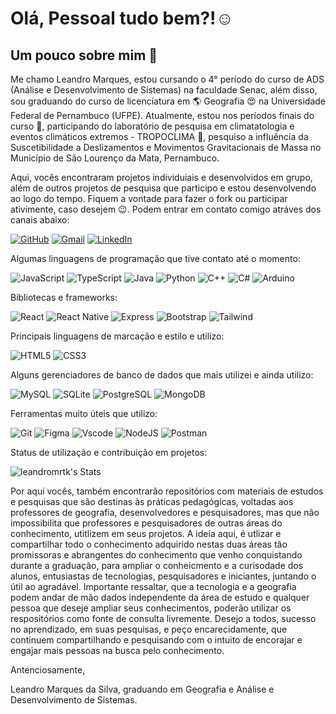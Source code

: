 # Olá, Pessoal tudo bem?!☺️

<!--
**leandromrtk/leandromrtk** is a ✨ _special_ ✨ repository because its `README.md` (this file) appears on your GitHub profile.

Here are some ideas to get you started:

- 🔭 I’m currently working on ...
- 🌱 I’m currently learning ...
- 👯 I’m looking to collaborate on ...
- 🤔 I’m looking for help with ...
- 💬 Ask me about ...
- 📫 How to reach me: ...
- 😄 Pronouns: ...
- ⚡ Fun fact: ...
-->

## Um pouco sobre mim 👀

Me chamo Leandro Marques, estou cursando o 4° período do curso de ADS (Análise e Desenvolvimento de Sistemas) na faculdade Senac, além disso, sou graduando do curso de licenciatura em 🌎 Geografia 😍 na Universidade Federal de Pernambuco (UFPE). Atualmente, estou nos períodos finais do curso 🙏, participando do laboratório de pesquisa em climatatologia e eventos climáticos extremos - TROPOCLIMA 💪, pesquiso a influência da Suscetibilidade a Deslizamentos e Movimentos Gravitacionais de Massa no Município de São Lourenço da Mata, Pernambuco.


Aqui, vocês encontraram projetos individuiais e desenvolvidos em grupo, além de outros projetos de pesquisa que participo e estou desenvolvendo ao logo do tempo. Fiquem a vontade para fazer o fork ou participar ativimente, caso desejem 😉. Podem entrar em contato comigo atráves dos canais abaixo:

 
[![GitHub](https://img.shields.io/badge/GitHub-100000?style=for-the-badge&logo=github&logoColor=white)](https://github.com/leandromrtk)
[![Gmail](https://img.shields.io/badge/Gmail-333333?style=for-the-badge&logo=gmail&logoColor=red)](mailto:leandro.marquestk@gmail.com)  [![LinkedIn](https://img.shields.io/badge/LinkedIn-0077B5?style=for-the-badge&logo=linkedin&logoColor=white)](https://www.linkedin.com/in/leandro-marques-4480231ba/)

Algumas linguagens de programação que tive contato até o momento:

![JavaScript](https://img.shields.io/badge/JavaScript-F7DF1E?style=for-the-badge&logo=javascript&logoColor=black)
![TypeScript](https://img.shields.io/badge/TypeScript-007ACC?style=for-the-badge&logo=typescript&logoColor=white)
![Java](https://img.shields.io/badge/java-%23ED8B00.svg?style=for-the-badge&logo=openjdk&logoColor=white)
![Python](https://img.shields.io/badge/python-3670A0?style=for-the-badge&logo=python&logoColor=ffdd54)
![C++](https://img.shields.io/badge/C%2B%2B-00599C?style=for-the-badge&logo=c%2B%2B&logoColor=white)
![C#](https://img.shields.io/badge/C%23-239120?style=for-the-badge&logo=c-sharp&logoColor=white)
![Arduino](https://img.shields.io/badge/-Arduino-00979D?style=for-the-badge&logo=Arduino&logoColor=white)

Bibliotecas e frameworks:

![React](https://img.shields.io/badge/React-20232A?style=for-the-badge&logo=react&logoColor=61DAFB)
![React Native](https://img.shields.io/badge/React_Native-20232A?style=for-the-badge&logo=react&logoColor=61DAFB)
![Express](https://img.shields.io/badge/express.js-%23404d59.svg?style=for-the-badge&logo=express&logoColor=%2361DAFB)
![Bootstrap](https://img.shields.io/badge/-boostrap-0D1117?style=for-the-badge&logo=bootstrap&labelColor=0D1117)
![Tailwind](https://img.shields.io/badge/tailwindcss-%2338B2AC.svg?style=for-the-badge&logo=tailwind-css&logoColor=white)


Principais linguagens de marcação e estilo e utilizo:

![HTML5](https://img.shields.io/badge/HTML5-E34F26?style=for-the-badge&logo=html5&logoColor=white)
![CSS3](https://img.shields.io/badge/CSS3-1572B6?style=for-the-badge&logo=css3&logoColor=white)

	
Alguns gerenciadores de banco de dados que mais utilizei e ainda utilizo:

![MySQL](https://img.shields.io/badge/MySQL-00000F?style=for-the-badge&logo=mysql&logoColor=white)
![SQLite](https://img.shields.io/badge/SQLite-000?style=for-the-badge&logo=sqlite&logoColor=07405E)
![PostgreSQL](https://img.shields.io/badge/PostgreSQL-000?style=for-the-badge&logo=postgresql)
![MongoDB](https://img.shields.io/badge/MongoDB-%234ea94b.svg?style=for-the-badge&logo=mongodb&logoColor=white)

Ferramentas muito úteis que utilizo:

![Git](https://img.shields.io/badge/GIT-E44C30?style=for-the-badge&logo=git&logoColor=white)
![Figma](https://img.shields.io/badge/Figma-696969?style=for-the-badge&logo=figma&logoColor=figma)
![Vscode](https://img.shields.io/badge/Vscode-007ACC?style=for-the-badge&logo=visual-studio-code&logoColor=white)
![NodeJS](https://img.shields.io/badge/node.js-6DA55F?style=for-the-badge&logo=node.js&logoColor=white)
![Postman](https://img.shields.io/badge/Postman-FF6C37.svg?style=for-the-badge&logo=Postman&logoColor=white)


Status de utilização e contribuição em projetos:

![leandromrtk's Stats](https://github-readme-stats.vercel.app/api?username=leandromrtk&theme=vue-dark&show_icons=true&hide_border=true&count_private=true)

Por aqui vocês, também encontrarão repositórios com materiais de estudos e pesquisas que são destinas às práticas pedagógicas, voltadas aos professores de geografia, desenvolvedores e pesquisadores, mas que não impossibilita que professores e pesquisadores de outras áreas do conhecimento, utitlizem em seus projetos. A ideia aqui, é utlizar e compartilhar todo o conhecimento adquirido nestas duas áreas tão promissoras e abrangentes do conhecimento que venho conquistando durante a graduação, para ampliar o conheicmento e a curisodade dos alunos, entusiastas de tecnologias, pesquisadores e iniciantes,  juntando o útil ao agradável. Importante ressaltar, que a tecnologia e a geografia podem andar de mão dados independente da área de estudo e qualquer pessoa que deseje ampliar seus conhecimentos, poderão utilizar os respositórios como fonte de consulta livremente. Desejo a todos, sucesso no aprendizado, em suas pesquisas, e peço encarecidamente, que continuem compartilhando e pesquisando com o intuito de encorajar e engajar mais pessoas na busca pelo conhecimento.

Antenciosamente,

Leandro Marques da Silva, graduando em Geografia e Análise e Desenvolvimento de Sistemas.


